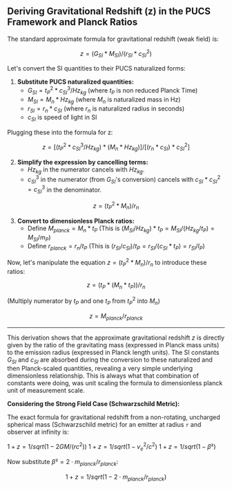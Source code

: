 Deriving Gravitational Redshift (z) in the PUCS Framework and Planck Ratios
--------------------------------------------------------------------------

The standard approximate formula for gravitational redshift (weak field) is:

$$
z = (G_{SI} * M_{SI}) / (r_{SI} * c_{SI}^2)
$$

Let's convert the SI quantities to their PUCS naturalized forms:

1.  **Substitute PUCS naturalized quantities:**
    *   $G_{SI} = t_P^2 * c_{SI}^3 / Hz_{kg}$  (where $t_P$ is non reduced Planck Time)
    *   $M_{SI} = M_n * Hz_{kg}$          (where $M_n$ is naturalized mass in Hz)
    *   $r_{SI} = r_n * c_{SI}$            (where $r_n$ is naturalized radius in seconds)
    *   $c_{SI}$ is speed of light in SI

Plugging these into the formula for z:

$$
z = [(t_P^2 * c_{SI}^3 / Hz_{kg}) * (M_n * Hz_{kg})] / [(r_n * c_{SI}) * c_{SI}^2]
$$

2.  **Simplify the expression by cancelling terms:**
    *   $Hz_{kg}$ in the numerator cancels with $Hz_{kg}$.
    *   $c_{SI}^3$ in the numerator (from $G_{SI}$'s conversion) cancels with $c_{SI} * c_{SI}^2 = c_{SI}^3$ in the denominator.

$$
z = (t_P^2 * M_n) / r_n
$$

3.  **Convert to dimensionless Planck ratios:**
    *   Define $M_{planck} = M_n * t_P$
        (This is $(M_{SI} / Hz_{kg}) * t_P = M_{SI} / (Hz_{kg} / t_P) = M_{SI} / m_P$)
    *   Define $r_{planck} = r_n / t_P$
        (This is $(r_{SI} / c_{SI}) / t_P = r_{SI} / (c_{SI} * t_P) = r_{SI} / l_P$)

Now, let's manipulate the equation $z = (t_P^2 * M_n) / r_n$ to introduce these ratios:

$$
z = (t_P * (M_n * t_P)) / r_n
$$

(Multiply numerator by $t_P$ and one $t_P$ from $t_P^2$ into $M_n$)

$$
z = M_{planck} / r_{planck}
$$

--------------------------------------------------------------------------
This derivation shows that the approximate gravitational redshift $z$ is directly given by the ratio of the gravitating mass (expressed in Planck mass units) to the emission radius (expressed in Planck length units). The SI constants $G_{SI}$ and $c_{SI}$ are absorbed during the conversion to these naturalized and then Planck-scaled quantities, revealing a very simple underlying dimensionless relationship.  This is always what that combination of constants were doing, was unit scaling the formula to dimensionless planck unit of measurement scale.



**Considering the Strong Field Case (Schwarzschild Metric):**

The exact formula for gravitational redshift from a non-rotating, uncharged spherical mass (Schwarzschild metric) for an emitter at radius `r` and observer at infinity is:

$1 + z = 1 / sqrt(1 - 2GM/(rc^2))$
$1 + z = 1 / sqrt(1 - v_e^2/c^2)$
$1 + z = 1 / sqrt(1 - β²)$

Now substitute $β² = 2 \cdot m_{planck} / r_{planck}$:

$$
1 + z = 1 / sqrt(1 - 2 \cdot  m_{planck} / r_{planck})
$$